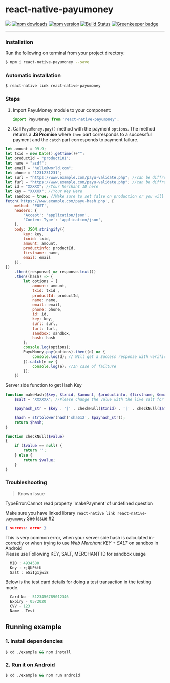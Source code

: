 # react-native-payumoney

<img src='https://img.shields.io/badge/license-MIT-blue.svg' />  <a href="https://www.npmjs.com/package/react-native-payumoney"><img alt="npm dowloads" src="https://img.shields.io/npm/dm/react-native-payumoney.svg"/></a> <a href="https://www.npmjs.com/package/react-native-payumoney"><img alt="npm version" src="https://badge.fury.io/js/react-native-payumoney.svg"/></a> [![Build Status](https://travis-ci.org/Suraj-Tiwari/react-native-payumoney.svg?branch=master)](https://travis-ci.org/Suraj-Tiwari/react-native-payumoney) [![Greenkeeper badge](https://badges.greenkeeper.io/Suraj-Tiwari/react-native-payumoney.svg)](https://greenkeeper.io/)
___
### Installation

Run the following on terminal from your project directory:

```bash
$ npm i react-native-payumoney --save
```

### Automatic installation

```bash
$ react-native link react-native-payumoney
```

### Steps

1. Import PayuMoney module to your component:
    ```js
    import PayuMoney from 'react-native-payumoney';
    ```

2. Call `PayuMoney.pay()` method with the payment `options`. The method
returns a **JS Promise** where `then` part corresponds to a successful payment
and the `catch` part corresponds to payment failure.
```js
let amount = 99.9;
let txid = new Date().getTime()+"";
let productId = "product101";
let name = "asdf";
let email = "hello@world.com";
let phone = "1231231231";
let surl = "https://www.example.com/payu-validate.php"; //can be diffrennt for Succes
let furl = "https://www.example.com/payu-validate.php"; //can be diffrennt for Failed
let id = "XXXXX"; //Your Merchant ID here
let key = "XXXXX"; //Your Key Here
let sandbox = true; //Make sure to set false on production or you will get error
fetch('https://www.example.com/payu-hash.php', {
    method: 'POST',
    headers: {
        'Accept': 'application/json',
        'Content-Type': 'application/json',
    },
    body: JSON.stringify({
        key: key,
        txnid: txid,
        amount: amount,
        productinfo: productId,
        firstname: name,
        email: email
    }),
})
    .then((response) => response.text())
    .then((hash) => {
        let options = {
            amount: amount,
            txid: txid ,
            productId: productId,
            name: name,
            email: email,
            phone: phone,
            id: id,
            key: key,
            surl: surl,
            furl: furl,
            sandbox: sandbox,
            hash: hash
        };
        console.log(options);
        PayuMoney.pay(options).then((d) => {
            console.log(d); // WIll get a Success response with verification hash
        }).catch(e => {
            console.log(e); //In case of failture
        });
    })
```

Server side function to get Hash Key

```php
function makeHash($key, $txnid, $amount, $productinfo, $firstname, $email){
    $salt = "XXXXXX"; //Please change the value with the live salt for production environment

    $payhash_str = $key . '|' . checkNull($txnid) . '|' . checkNull($amount) . '|' . checkNull($productinfo) . '|' . checkNull($firstname) . '|' . checkNull($email) . '|||||||||||' . $salt;

    $hash = strtolower(hash('sha512', $payhash_str));
    return $hash;
}

function checkNull($value)
{
    if ($value == null) {
        return '';
    } else {
        return $value;
    }
}

```

### Troubleshooting
> Known Issue

TypeError:Cannot read property 'makePayment' of undefined question

Make sure you have linked library `react-native link react-native-payumoney`
See [Issue #2](https://github.com/Suraj-Tiwari/react-native-payumoney/issues/2#issuecomment-409661804)


```json
{ success: error }
```

This is very common error, when your server side hash is calculated in-correctly or
when trying to use *Web Merchant KEY + SALT* on sandbox in Android  
Please use Following KEY, SALT, MERCHANT ID for sandbox usage

```js
  MID : 4934580
  Key : rjQUPktU
  Salt : e5iIg1jwi8
```

Below is the test card details for doing a test transaction in the testing mode.

```js
  Card No - 5123456789012346
  Expiry - 05/2020
  CVV - 123
  Name - Test
```

## Running example

### 1. Install dependencies

```bash
$ cd ./example && npm install
```

### 2. Run it on Android

```bash
$ cd ./example && npm run android
```
[version-badge]: https://img.shields.io/npm/v/react-native-payumoney.svg?style=flat-square
[package]: https://www.npmjs.com/package/react-native-payumoney

<!--<a href="https://circleci.com/gh/Suraj-Tiwari/react-native-payumoney"><img src="https://circleci.com/gh/Suraj-Tiwari/react-native-payumoney.svg?style=shield" alt="build"></a>-->

